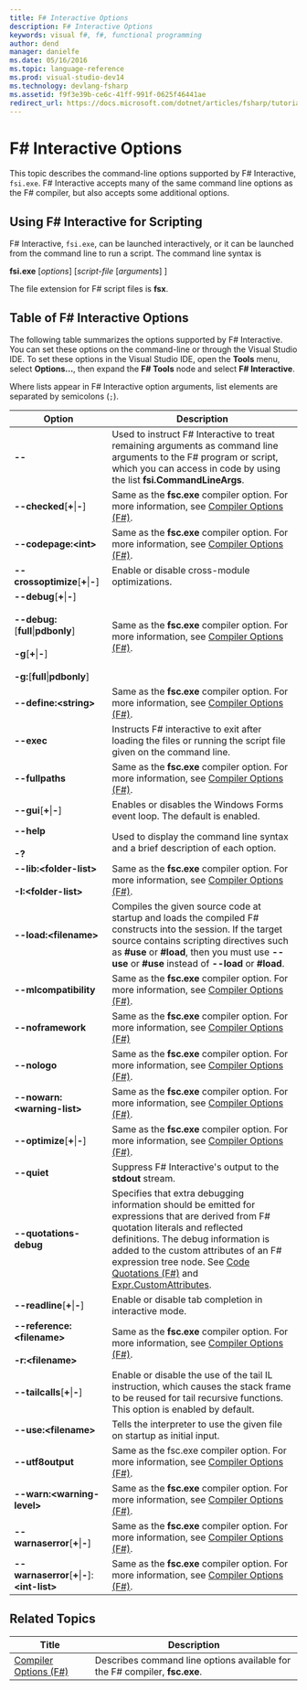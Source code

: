 ```yaml
---
title: F# Interactive Options
description: F# Interactive Options
keywords: visual f#, f#, functional programming
author: dend
manager: danielfe
ms.date: 05/16/2016
ms.topic: language-reference
ms.prod: visual-studio-dev14
ms.technology: devlang-fsharp
ms.assetid: f9f3e39b-ce6c-41ff-991f-0625f46441ae
redirect_url: https://docs.microsoft.com/dotnet/articles/fsharp/tutorials/fsharp-interactive/fsharp-interactive-options 
---
```


# F# Interactive Options

This topic describes the command-line options supported by F# Interactive, `fsi.exe`. F# Interactive accepts many of the same command line options as the F# compiler, but also accepts some additional options.


## Using F# Interactive for Scripting
F# Interactive, `fsi.exe`, can be launched interactively, or it can be launched from the command line to run a script. The command line syntax is

**fsi.exe** [*options*] [*script-file* [*arguments*] ]

The file extension for F# script files is **fsx**.


## Table of F# Interactive Options
The following table summarizes the options supported by F# Interactive. You can set these options on the command-line or through the Visual Studio IDE. To set these options in the Visual Studio IDE, open the **Tools** menu, select **Options...**, then expand the **F# Tools** node and select **F# Interactive**.

Where lists appear in F# Interactive option arguments, list elements are separated by semicolons (`;`).



|Option|Description|
|------|-----------|
|**--**|Used to instruct F# Interactive to treat remaining arguments as command line arguments to the F# program or script, which you can access in code by using the list **fsi.CommandLineArgs**.|
|**--checked**[**+**&#124;**-**]|Same as the **fsc.exe** compiler option. For more information, see [Compiler Options &#40;F&#35;&#41;](Compiler-Options-%5BFSharp%5D.md).|
|**--codepage:&lt;int&gt;**|Same as the **fsc.exe** compiler option. For more information, see [Compiler Options &#40;F&#35;&#41;](Compiler-Options-%5BFSharp%5D.md).|
|**--crossoptimize**[**+**&#124;**-**]|Enable or disable cross-module optimizations.|
|**--debug**[**+**&#124;**-**]<br /><br />**--debug:**[**full**&#124;**pdbonly**]<br /><br />**-g**[**+**&#124;**-**]<br /><br />**-g:**[**full**&#124;**pdbonly**]|Same as the **fsc.exe** compiler option. For more information, see [Compiler Options &#40;F&#35;&#41;](Compiler-Options-%5BFSharp%5D.md).|
|**--define:&lt;string&gt;**|Same as the **fsc.exe** compiler option. For more information, see [Compiler Options &#40;F&#35;&#41;](Compiler-Options-%5BFSharp%5D.md).|
|**--exec**|Instructs F# interactive to exit after loading the files or running the script file given on the command line.|
|**--fullpaths**|Same as the **fsc.exe** compiler option. For more information, see [Compiler Options &#40;F&#35;&#41;](Compiler-Options-%5BFSharp%5D.md).|
|**--gui**[**+**&#124;**-**]|Enables or disables the Windows Forms event loop. The default is enabled.|
|**--help**<br /><br />**-?**|Used to display the command line syntax and a brief description of each option.|
|**--lib:&lt;folder-list&gt;**<br /><br />**-I:&lt;folder-list&gt;**|Same as the **fsc.exe** compiler option. For more information, see [Compiler Options &#40;F&#35;&#41;](Compiler-Options-%5BFSharp%5D.md).|
|**--load:&lt;filename&gt;**|Compiles the given source code at startup and loads the compiled F# constructs into the session. If the target source contains scripting directives such as **#use** or **#load**, then you must use **--use** or **#use** instead of **--load** or **#load**.|
|**--mlcompatibility**|Same as the **fsc.exe** compiler option. For more information, see [Compiler Options &#40;F&#35;&#41;](Compiler-Options-%5BFSharp%5D.md).|
|**--noframework**|Same as the **fsc.exe** compiler option. For more information, see [Compiler Options &#40;F&#35;&#41;](Compiler-Options-%5BFSharp%5D.md)|
|**--nologo**|Same as the **fsc.exe** compiler option. For more information, see [Compiler Options &#40;F&#35;&#41;](Compiler-Options-%5BFSharp%5D.md).|
|**--nowarn:&lt;warning-list&gt;**|Same as the **fsc.exe** compiler option. For more information, see [Compiler Options &#40;F&#35;&#41;](Compiler-Options-%5BFSharp%5D.md).|
|**--optimize**[**+**&#124;**-**]|Same as the **fsc.exe** compiler option. For more information, see [Compiler Options &#40;F&#35;&#41;](Compiler-Options-%5BFSharp%5D.md).|
|**--quiet**|Suppress F# Interactive's output to the **stdout** stream.|
|**--quotations-debug**|Specifies that extra debugging information should be emitted for expressions that are derived from F# quotation literals and reflected definitions. The debug information is added to the custom attributes of an F# expression tree node. See [Code Quotations &#40;F&#35;&#41;](Code-Quotations-%5BFSharp%5D.md) and [Expr.CustomAttributes](https://msdn.microsoft.com/library/eb89943f-5f5b-474e-b125-030ca412edb3).|
|**--readline**[**+**&#124;**-**]|Enable or disable tab completion in interactive mode.|
|**--reference:&lt;filename&gt;**<br /><br />**-r:&lt;filename&gt;**|Same as the **fsc.exe** compiler option. For more information, see [Compiler Options &#40;F&#35;&#41;](Compiler-Options-%5BFSharp%5D.md).|
|**--tailcalls**[**+**&#124;**-**]|Enable or disable the use of the tail IL instruction, which causes the stack frame to be reused for tail recursive functions. This option is enabled by default.|
|**--use:&lt;filename&gt;**|Tells the interpreter to use the given file on startup as initial input.|
|**--utf8output**|Same as the fsc.exe compiler option. For more information, see [Compiler Options &#40;F&#35;&#41;](Compiler-Options-%5BFSharp%5D.md).|
|**--warn:&lt;warning-level&gt;**|Same as the **fsc.exe** compiler option. For more information, see [Compiler Options &#40;F&#35;&#41;](Compiler-Options-%5BFSharp%5D.md).|
|**--warnaserror**[**+**&#124;**-**]|Same as the **fsc.exe** compiler option. For more information, see [Compiler Options &#40;F&#35;&#41;](Compiler-Options-%5BFSharp%5D.md).|
|**--warnaserror**[**+**&#124;**-**]:**&lt;int-list&gt;**|Same as the **fsc.exe** compiler option. For more information, see [Compiler Options &#40;F&#35;&#41;](Compiler-Options-%5BFSharp%5D.md).|

## Related Topics


|                                 Title                                 |                                       Description                                       |
|-----------------------------------------------------------------------|-----------------------------------------------------------------------------------------|
| [Compiler Options &#40;F&#35;&#41;](Compiler-Options-%5BFSharp%5D.md) | Describes command line options available for the F# compiler, <strong>fsc.exe</strong>. |

